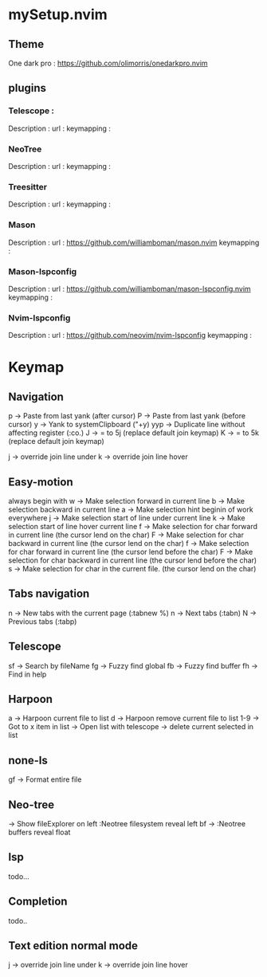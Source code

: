 # mySetup.nvim

## Theme
One dark pro : https://github.com/olimorris/onedarkpro.nvim

## plugins

### Telescope :
Description : 
url : 
keymapping :

### NeoTree
Description : 
url : 
keymapping :

### Treesitter
Description : 
url : 
keymapping :

### Mason
Description : 
url : https://github.com/williamboman/mason.nvim
keymapping :

### Mason-lspconfig
Description : 
url : https://github.com/williamboman/mason-lspconfig.nvim
keymapping :

### Nvim-lspconfig
Description : 
url : https://github.com/neovim/nvim-lspconfig
keymapping :


# Keymap

## Navigation
<leader>p   -> Paste from last yank (after cursor)
<leader>P   -> Paste from last yank (before cursor)
<leader>y   -> Yank to systemClipboard ("+y)
yyp         -> Duplicate line without affecting register (:co.)
J           -> = to 5j (replace default join keymap)
K           -> = to 5k (replace default join keymap)

<leader>j   -> override join line under
<leader>k   -> override join line hover

## Easy-motion
always begin with <leader><leader>
w -> Make selection forward in current line
b -> Make selection backward in current line
a -> Make selection hint beginin of work everywhere
j -> Make selection start of line under current line
k -> Make selection start of line hover current line
f<char> -> Make selection for char forward in current line (the cursor lend on the char)
F<char> -> Make selection for char backward in current line (the cursor lend on the char)
f<char> -> Make selection for char forward in current line (the cursor lend before the char)
F<char> -> Make selection for char backward in current line (the cursor lend before the char)
s<char> -> Make selection for char in the current file. (the cursor lend on the char)

## Tabs navigation
<leader><leader>n -> New tabs with the current page (:tabnew %<CR>)
<leader>n   -> Next tabs (:tabn<CR>)
<leader>N   -> Previous tabs (:tabp<CR>)

## Telescope
<leader>sf  -> Search by fileName
<leader>fg  -> Fuzzy find global
<leader>fb  -> Fuzzy find buffer
<leader>fh  -> Find in help

## Harpoon
<leader>a   -> Harpoon current file to list
<leader>d   -> Harpoon remove current file to list
<leader>1-9 -> Got to x item in list
<C-e>       -> Open list with telescope
    <C-d>       -> delete current selected in list

## none-ls
<leader>gf  -> Format entire file

## Neo-tree
<C-n>       -> Show fileExplorer on left :Neotree filesystem reveal left<CR>
<leader>bf  -> :Neotree buffers reveal float<CR>

## lsp
todo...

## Completion
todo..

## Text edition normal mode
<leader>j   -> override join line under
<leader>k   -> override join line hover
